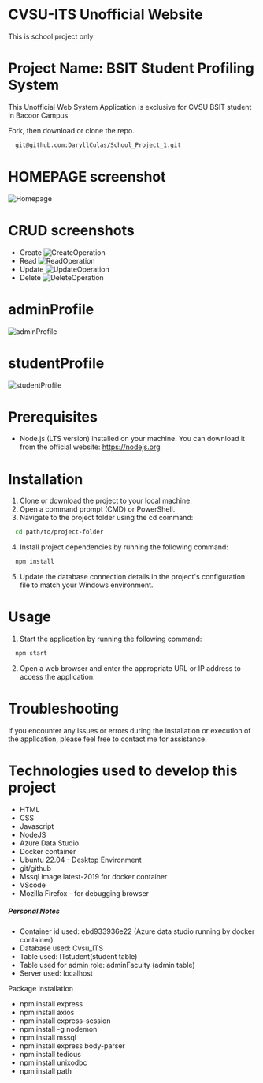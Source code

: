 # CVSU-ITS Unofficial Website
This is school project only

# Project Name: BSIT Student Profiling System

This Unofficial Web System Application is exclusive for CVSU BSIT student in Bacoor Campus

Fork, then download or clone the repo.
```bash
  git@github.com:DaryllCulas/School_Project_1.git
  ```
# HOMEPAGE screenshot 
![Homepage](./screenshots/HomePage.png)

# CRUD screenshots
* Create
![CreateOperation](./screenshots/addRecord.png)
* Read
![ReadOperation](./screenshots/adminDashboard.png)
* Update
![UpdateOperation](./screenshots/updateRecord.png)
* Delete
![DeleteOperation](./screenshots/deleteRecord.png)

# adminProfile
![adminProfile](./screenshots/adminProfile.png)

# studentProfile
![studentProfile](./screenshots/studentProfile.png)


# Prerequisites
* Node.js (LTS version) installed on your machine. You can download it from the official website: https://nodejs.org

# Installation
1. Clone or download the project to your local machine.
2. Open a command prompt (CMD) or PowerShell.
3. Navigate to the project folder using the cd command:
```bash
  cd path/to/project-folder
  ```

4. Install project dependencies by running the following command:
```bash
  npm install
  ```
5. Update the database connection details in the project's configuration file to match your Windows environment.

# Usage

1. Start the application by running the following command:
```bash
  npm start
  ```
2. Open a web browser and enter the appropriate URL or IP address to access the application.

# Troubleshooting
If you encounter any issues or errors during the installation or execution of the application, please feel free to contact me for assistance.







# Technologies used to develop this project
* HTML
* CSS
* Javascript
* NodeJS
* Azure Data Studio
* Docker container
* Ubuntu 22.04 - Desktop Environment
* git/github
* Mssql image latest-2019 for docker container
* VScode
* Mozilla Firefox - for debugging browser


##### Personal Notes ####### 
* Container id used: ebd933936e22 (Azure data studio running by docker container)
* Database used: Cvsu_ITS
* Table used: ITstudent(student table)
* Table used for admin role: adminFaculty (admin table)
* Server used: localhost


Package installation
* npm install express
* npm install axios
* npm install express-session
* npm install -g nodemon
* npm install mssql
* npm install express body-parser
* npm install tedious
* npm install unixodbc
* npm install path


